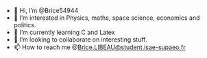- 👋 Hi, I’m @Brice54944
- 👀 I’m interested in Physics, maths, space science, economics and politics.
- 🌱 I’m currently learning C and Latex
- 💞️ I’m looking to collaborate on interesting stuff.
- 📫 How to reach me @Brice.LIBEAU@student.isae-supaeo.fr

<!---
Brice54944/Brice54944 is a ✨ special ✨ repository because its `README.md` (this file) appears on your GitHub profile.
You can click the Preview link to take a look at your changes.
--->


